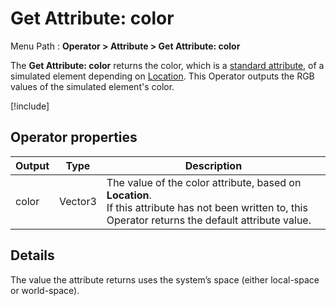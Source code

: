 # Get Attribute: color

Menu Path : **Operator > Attribute > Get Attribute: color**

The **Get Attribute: color** returns the color, which is a [standard attribute](Reference-Attributes.md), of a simulated element depending on [Location](Attributes.md#attribute-locations). This Operator outputs the RGB values of the simulated element's color.

[!include[](Snippets/Operator-GetAttributeOperatorSettings.md)]

## Operator properties

| **Output** | **Type** | **Description**                                              |
| ---------- | -------- | ------------------------------------------------------------ |
| color      | Vector3  | The value of the color attribute, based on **Location**.<br/>If this attribute has not been written to, this Operator returns the default attribute value. |

## Details

The value the attribute returns uses the system’s space (either local-space or world-space).